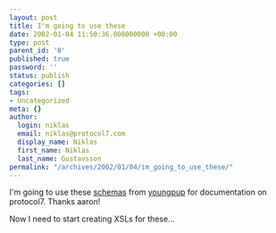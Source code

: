 ```yaml
---
layout: post
title: I'm going to use these
date: 2002-01-04 11:50:36.000000000 +00:00
type: post
parent_id: '0'
published: true
password: ''
status: publish
categories: []
tags:
- Uncategorized
meta: {}
author:
  login: niklas
  email: niklas@protocol7.com
  display_name: Niklas
  first_name: Niklas
  last_name: Gustavsson
permalink: "/archives/2002/01/04/im_going_to_use_these/"
---
```

I'm going to use these [schemas](http://www.youngpup.net/_schemas/project.xsd) from [youngpup](http://www.youngpup.net) for documentation on protocol7. Thanks aaron!

Now I need to start creating XSLs for these...

